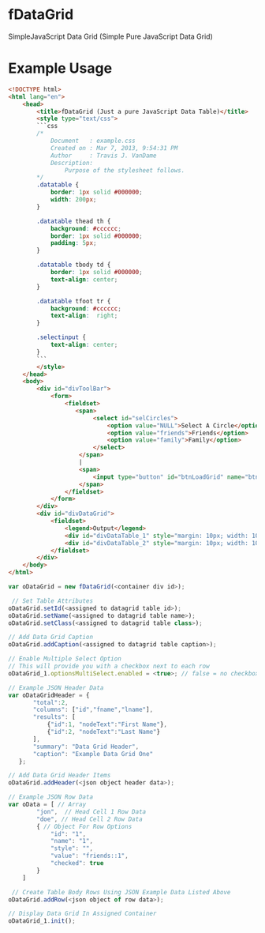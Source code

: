 fDataGrid
===========

SimpleJavaScript Data Grid (Simple Pure JavaScript Data Grid)


Example Usage
=========================================================
```html
<!DOCTYPE html>
<html lang="en">
    <head>
        <title>fDataGrid (Just a pure JavaScript Data Table)</title>
        <style type="text/css">
        ```css
        /* 
            Document   : example.css
            Created on : Mar 7, 2013, 9:54:31 PM
            Author     : Travis J. VanDame
            Description:
                Purpose of the stylesheet follows.
        */
        .datatable {
            border: 1px solid #000000;
            width: 200px;
        }

        .datatable thead th {
            background: #cccccc;
            border: 1px solid #000000;
            padding: 5px;
        }

        .datatable tbody td {
            border: 1px solid #000000;
            text-align: center;
        }

        .datatable tfoot tr {
            background: #cccccc;
            text-align:  right;
        }

        .selectinput {
            text-align: center;
        }
        ```
        </style>
    </head>
    <body>
        <div id="divToolBar">
            <form>
                <fieldset>
                   <span>
                        <select id="selCircles">
                            <option value="NULL">Select A Circle</option>
                            <option value="friends">Friends</option>
                            <option value="family">Family</option>
                        </select>
                    </span>
                    |
                    <span>
                        <input type="button" id="btnLoadGrid" name="btnLoadGrid" value="Load Grid" />
                    </span>
                </fieldset>
            </form>
        </div>
        <div id="divDataGrid">
            <fieldset>
                <legend>Output</legend>
                <div id="divDataTable_1" style="margin: 10px; width: 100%;"></div>
                <div id="divDataTable_2" style="margin: 10px; width: 100%;"></div>
            </fieldset>
        </div>
    </body>
</html>
```

```javascript
var oDataGrid = new fDataGrid(<container div id>);

 // Set Table Attributes
oDataGrid.setId(<assigned to datagrid table id>);
oDataGrid.setName(<assigned to datagrid table name>);
oDataGrid.setClass(<assigned to datagrid table class>);

// Add Data Grid Caption
oDataGrid.addCaption(<assigned to datagrid table caption>);

// Enable Multiple Select Option
// This will provide you with a checkbox next to each row
oDataGrid_1.optionsMultiSelect.enabled = <true>; // false = no checkboxes / true = checkboxes

// Example JSON Header Data
var oDataGridHeader = {
       "total":2,
       "columns": ["id","fname","lname"], 
       "results": [
           {"id":1, "nodeText":"First Name"},
           {"id":2, "nodeText":"Last Name"}
       ],
       "summary": "Data Grid Header",
       "caption": "Example Data Grid One"
   }; 

// Add Data Grid Header Items
oDataGrid.addHeader(<json object header data>);

// Example JSON Row Data
var oData = [ // Array
        "jon",  // Head Cell 1 Row Data
        "doe", // Head Cell 2 Row Data
        { // Object For Row Options
            "id": "1",
            "name": "1",
            "style": "",
            "value": "friends::1",
            "checked": true
        }
    ]

 // Create Table Body Rows Using JSON Example Data Listed Above
oDataGrid.addRow(<json object of row data>);

// Display Data Grid In Assigned Container
oDataGrid_1.init();
```